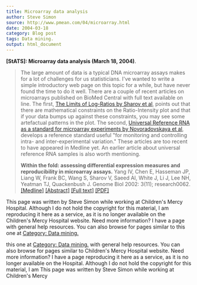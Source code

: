 ```yaml
---
title: Microarray data analysis
author: Steve Simon
source: http://www.pmean.com/04/microarray.html
date: 2004-03-18
category: Blog post
tags: Data mining.
output: html_document
---
```

**[StATS]: Microarray data analysis (March 18,
2004)**.

> The large amount of data is a typical DNA microarray assays makes for
> a lot of challenges for us statisticians. I\'ve wanted to write a
> simple introductory web page on this topic for a while, but have never
> found the time to do it well. There are a couple of recent articles on
> microarrays published on BioMed Central with full text available on
> line. The first, [The Limits of Log-Ratios by Sharov et
> al](http://www.biomedcentral.com/1472-6750/4/3/abstract), points out
> that there are mathematical constraints on the Ratio-Intensity plot
> and that if your data bumps up against these constraints, you may see
> some artefactual patterns in the plot. The second, [Universal
> Reference RNA as a standard for microarray experiments by
> Novoradovskaya et
> al](http://www.biomedcentral.com/1471-2164/5/20/abstract), develops a
> reference standard useful \"for monitoring and controlling intra- and
> inter-experimental variation.\" These articles are too recent to have
> appeared in Medline yet. An earlier article about universal reference
> RNA samples is also worth mentioning.
>
> **Within the fold: assessing differential expression measures and
> reproducibility in microarray assays.** Yang IV, Chen E, Hasseman JP,
> Liang W, Frank BC, Wang S, Sharov V, Saeed AI, White J, Li J, Lee NH,
> Yeatman TJ, Quackenbush J. Genome Biol 2002: 3(11); research0062.
> [\[Medline\]](http://www.ncbi.nlm.nih.gov/entrez/query.fcgi?cmd=Retrieve&db=PubMed&list_uids=12429061&dopt=Abstract)
> [\[Abstract\]](http://genomebiology.com/2002/3/11/research/0062/abstract)
> [\[Full text\]](http://genomebiology.com/2002/3/11/research/0062)
> [\[PDF\]](http://genomebiology.com/content/pdf/gb-2002-3-11-research0062.pdf)

This page was written by Steve Simon while working at Children\'s Mercy
Hospital. Although I do not hold the copyright for this material, I am
reproducing it here as a service, as it is no longer available on the
Children\'s Mercy Hospital website. Need more information? I have a page
with general help resources. You can also browse for pages similar to
this one at [Category: Data mining.](../category/DataMining.html)
<!---More--->
this one at [Category: Data mining.](../category/DataMining.html)
with general help resources. You can also browse for pages similar to
Children\'s Mercy Hospital website. Need more information? I have a page
reproducing it here as a service, as it is no longer available on the
Hospital. Although I do not hold the copyright for this material, I am
This page was written by Steve Simon while working at Children\'s Mercy

<!---Do not use
**[StATS]: Microarray data analysis (March 18,
This page was written by Steve Simon while working at Children\'s Mercy
Hospital. Although I do not hold the copyright for this material, I am
reproducing it here as a service, as it is no longer available on the
Children\'s Mercy Hospital website. Need more information? I have a page
with general help resources. You can also browse for pages similar to
this one at [Category: Data mining.](../category/DataMining.html)
--->

